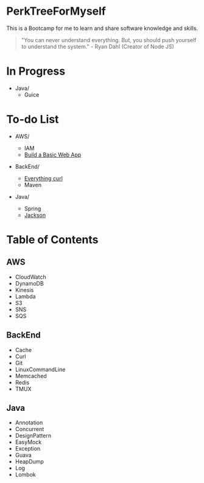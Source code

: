 # PerkTreeForMyself
This is a Bootcamp for me to learn and share software knowledge and skills.

> "You can never understand everything. But, you should push yourself to understand the system." - Ryan Dahl (Creator of Node JS)

# In Progress
- Java/
  - Guice

# To-do List
- AWS/
  - IAM
  - [Build a Basic Web App](https://aws.amazon.com/getting-started/hands-on/build-web-app-s3-lambda-api-gateway-dynamodb/?e=gs2020&p=fullstack)
  
- BackEnd/
  - [Everything curl](https://ec.haxx.se/cmdline)
  - Maven

- Java/
  - Spring
  - [Jackson](https://github.com/FasterXML/jackson#documentation)

# Table of Contents
## AWS
- CloudWatch
- DynamoDB
- Kinesis
- Lambda
- S3
- SNS
- SQS

## BackEnd
- Cache
- Curl
- Git
- LinuxCommandLine
- Memcached
- Redis
- TMUX

## Java
- Annotation
- Concurrent
- DesignPattern
- EasyMock
- Exception
- Guava
- HeapDump
- Log
- Lombok
